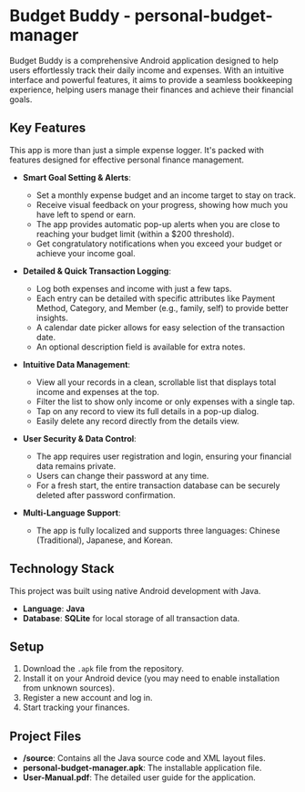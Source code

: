 # Budget Buddy - personal-budget-manager

Budget Buddy is a comprehensive Android application designed to help users effortlessly track their daily income and expenses. With an intuitive interface and powerful features, it aims to provide a seamless bookkeeping experience, helping users manage their finances and achieve their financial goals.

## Key Features

This app is more than just a simple expense logger. It's packed with features designed for effective personal finance management.

* **Smart Goal Setting & Alerts**:
    * Set a monthly expense budget and an income target to stay on track.
    * Receive visual feedback on your progress, showing how much you have left to spend or earn.
    * The app provides automatic pop-up alerts when you are close to reaching your budget limit (within a $200 threshold).
    * Get congratulatory notifications when you exceed your budget or achieve your income goal.

* **Detailed & Quick Transaction Logging**:
    * Log both expenses and income with just a few taps.
    * Each entry can be detailed with specific attributes like Payment Method, Category, and Member (e.g., family, self) to provide better insights.
    * A calendar date picker allows for easy selection of the transaction date.
    * An optional description field is available for extra notes.

* **Intuitive Data Management**:
    * View all your records in a clean, scrollable list that displays total income and expenses at the top.
    * Filter the list to show only income or only expenses with a single tap.
    * Tap on any record to view its full details in a pop-up dialog.
    * Easily delete any record directly from the details view.

* **User Security & Data Control**:
    * The app requires user registration and login, ensuring your financial data remains private.
    * Users can change their password at any time.
    * For a fresh start, the entire transaction database can be securely deleted after password confirmation.

* **Multi-Language Support**:
    * The app is fully localized and supports three languages: Chinese (Traditional), Japanese, and Korean.

##  Technology Stack

This project was built using native Android development with Java.

* **Language**: **Java** 
* **Database**: **SQLite** for local storage of all transaction data.

## Setup
1.  Download the `.apk` file from the repository.
2.  Install it on your Android device (you may need to enable installation from unknown sources).
3.  Register a new account and log in.
4.  Start tracking your finances.

## Project Files

* **/source**: Contains all the Java source code and XML layout files.
* **personal-budget-manager.apk**: The installable application file.
* **User-Manual.pdf**: The detailed user guide for the application.
